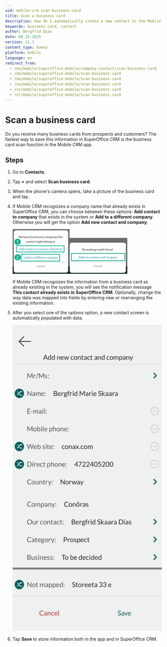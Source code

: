 ```yaml
---
uid: mobile-crm-scan-business-card
title: Scan a business card
description: How do I automatically create a new contact in the Mobile CRM app from a business card?
keywords: business card, contact
author: Bergfrid Dias
date: 08.25.2025
version: 11.1
content_type: howto
platform: mobile
language: en
redirect_from:
  - /en/mobile/superoffice-mobile/company-contact/scan-business-card
  - /de/mobile/superoffice-mobile/scan-business-card
  - /da/mobile/superoffice-mobile/scan-business-card
  - /no/mobile/superoffice-mobile/scan-business-card
  - /sv/mobile/superoffice-mobile/scan-business-card
  - /nl/mobile/superoffice-mobile/scan-business-card
---
```


# Scan a business card

Do you receive many business cards from prospects and customers? The fastest way to save this information in SuperOffice CRM is the business card scan function in the Mobile CRM app.

## Steps

1. Go to **Contacts**.

1. Tap **+** and select **Scan business card**.

1. When the phone's camera opens, take a picture of the business card and tap <i class="ph ph-check" aria-label="Check"></i>.

1. If Mobile CRM recognizes a company name that already exists in SuperOffice CRM, you can choose between these options: **Add contact to company** that exists in the system or **Add  to a different company**. Otherwise you will get the option **Add new contact and company**.

    ![Mobile CRM: Add contact to company -app-screen][img2]![Mobile CRM: Add  to a different company -app-screen][img3]

    If Mobile CRM recognizes the information from a business card as already existing in the system,  you will see the notification message **This contact already exists in SuperOffice CRM**. Optionally, change the way data was mapped into fields by entering new or rearranging the existing information.

1. After you select one of the options option, a new contact screen is automatically populated with data.

    ![Mobile CRM: New contact -app-screen][img4]

1. Tap **Save** to store information both in the app and in SuperOffice CRM.

<!-- Referenced links -->

<!-- Referenced images -->
[img2]: ../../../../media/loc/en/mobile/add-to-company.png
[img3]: ../../../../media/loc/en/mobile/new-contact-and-company.png
[img4]: ../../../../media/loc/en/mobile/new-contact.png

